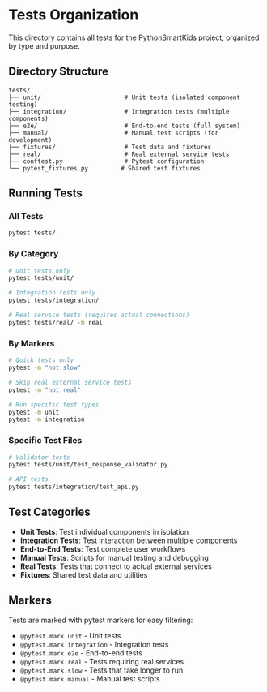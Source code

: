 # Tests Organization

This directory contains all tests for the PythonSmartKids project, organized by type and purpose.

## Directory Structure

```
tests/
├── unit/                       # Unit tests (isolated component testing)
├── integration/                # Integration tests (multiple components)
├── e2e/                        # End-to-end tests (full system)
├── manual/                     # Manual test scripts (for development)
├── fixtures/                   # Test data and fixtures
├── real/                       # Real external service tests
├── conftest.py                 # Pytest configuration
└── pytest_fixtures.py         # Shared test fixtures
```

## Running Tests

### All Tests
```bash
pytest tests/
```

### By Category
```bash
# Unit tests only
pytest tests/unit/

# Integration tests only  
pytest tests/integration/

# Real service tests (requires actual connections)
pytest tests/real/ -m real
```

### By Markers
```bash
# Quick tests only
pytest -m "not slow"

# Skip real external service tests
pytest -m "not real"

# Run specific test types
pytest -m unit
pytest -m integration
```

### Specific Test Files
```bash
# Validator tests
pytest tests/unit/test_response_validator.py

# API tests
pytest tests/integration/test_api.py
```

## Test Categories

- **Unit Tests**: Test individual components in isolation
- **Integration Tests**: Test interaction between multiple components
- **End-to-End Tests**: Test complete user workflows
- **Manual Tests**: Scripts for manual testing and debugging
- **Real Tests**: Tests that connect to actual external services
- **Fixtures**: Shared test data and utilities

## Markers

Tests are marked with pytest markers for easy filtering:
- `@pytest.mark.unit` - Unit tests
- `@pytest.mark.integration` - Integration tests  
- `@pytest.mark.e2e` - End-to-end tests
- `@pytest.mark.real` - Tests requiring real services
- `@pytest.mark.slow` - Tests that take longer to run
- `@pytest.mark.manual` - Manual test scripts

